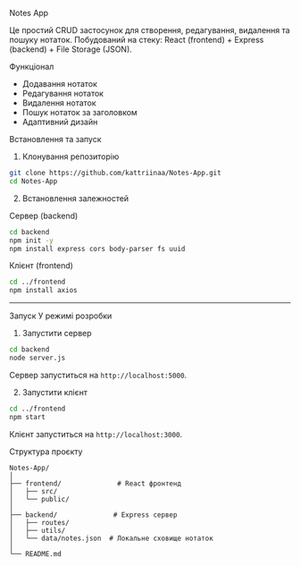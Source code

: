 Notes App

Це простий CRUD застосунок для створення, редагування, видалення та пошуку нотаток. Побудований на стеку: React (frontend) + Express (backend) + File Storage (JSON).

Функціонал

- Додавання нотаток
- Редагування нотаток
- Видалення нотаток
- Пошук нотаток за заголовком
- Адаптивний дизайн


Встановлення та запуск

1. Клонування репозиторію

```bash
git clone https://github.com/kattriinaa/Notes-App.git
cd Notes-App
```

2. Встановлення залежностей

Сервер (backend)

```bash
cd backend
npm init -y
npm install express cors body-parser fs uuid
```

Клієнт (frontend)

```bash
cd ../frontend
npm install axios
```

---

Запуск
У режимі розробки

1. Запустити сервер

```bash
cd backend
node server.js
```

Сервер запуститься на `http://localhost:5000`.

2. Запустити клієнт

```bash
cd ../frontend
npm start
```

Клієнт запуститься на `http://localhost:3000`.

Структура проєкту

```
Notes-App/
│
├── frontend/              # React фронтенд
│   ├── src/
│   └── public/
│
├── backend/              # Express сервер
│   ├── routes/
│   ├── utils/
│   └── data/notes.json  # Локальне сховище нотаток
│
└── README.md
```